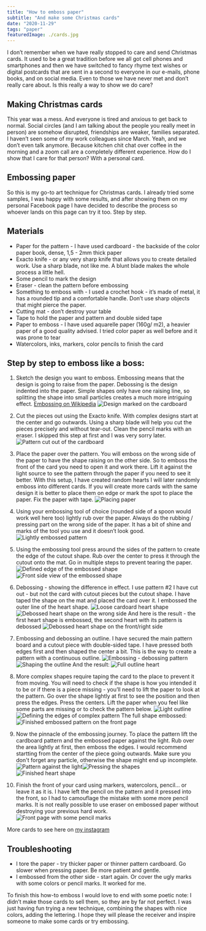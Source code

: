 ```yaml
---
title: "How to emboss paper"
subtitle: "And make some Christmas cards"
date: "2020-11-29"
tags: "paper"
featuredImage: ./cards.jpg
---
```


I don’t remember when we have really stopped to care and send Christmas cards. It used to be a great tradition before we all got cell phones and smartphones and then we have switched to fancy rhyme text wishes or digital postcards that are sent in a second to everyone in our e-mails, phone books, and on social media. Even to those we have never met and don’t really care about. Is this really a way to show we do care?

## Making Christmas cards

This year was a mess. And everyone is tired and anxious to get back to normal. Social circles (and I am talking about the people you really meet in person) are somehow disrupted, friendships are weaker, families separated. I haven’t seen some of my work colleagues since March. Yeah, and we don’t even talk anymore. Because kitchen chit chat over coffee in the morning and a zoom call are a completely different experience. How do I show that I care for that person? With a personal card.

## Embossing paper

So this is my go-to art technique for Christmas cards. I already tried some samples, I was happy with some results, and after showing them on my personal Facebook page I have decided to describe the process so whoever lands on this page can try it too. Step by step.

## Materials

- Paper for the pattern - I have used cardboard - the backside of the color paper book, dense, 1,5 - 2mm thick paper
- Exacto knife - or any very sharp knife that allows you to create detailed work. Use a sharp blade, not like me. A blunt blade makes the whole process a little hell.
- Some pencil to mark the design
- Eraser - clean the pattern before embossing
- Something to emboss with - I used a crochet hook - it’s made of metal, it has a rounded tip and a comfortable handle. Don’t use sharp objects that might pierce the paper.
- Cutting mat - don’t destroy your table
- Tape to hold the paper and pattern and double sided tape
- Paper to emboss - I have used aquarelle paper (160g/ m2), a heavier paper of a good quality advised. I tried color paper as well before and it was prone to tear
- Watercolors, inks, markers, color pencils to finish the card
 
## Step by step to emboss like a boss:

1. Sketch the design you want to emboss. Embossing means that the design is going to raise from the paper. Debossing is the design indented into the paper. Simple shapes only have one raising line, so splitting the shape into small particles creates a much more intriguing effect. [Embossing on Wikipedia](https://en.wikipedia.org/wiki/Paper_embossing)
![Design marked on the cardboard](./diy_embossing_sketch.jpg)

2. Cut the pieces out using the Exacto knife. With complex designs start at the center and go outwards. Using a sharp blade will help you cut the pieces precisely and without tear-out. Clean the pencil marks with an eraser. I skipped this step at first and I was very sorry later.
![Pattern cut out of the cardboard](./diy_emboss_cutout2.jpg)

3. Place the paper over the pattern. You will emboss on the wrong side of the paper to have the shape raising on the other side. So to emboss the front of the card you need to open it and work there. Lift it against the light source to see the pattern through the paper if you need to see it better. With this setup, I have created random hearts I will later randomly emboss into different cards. If you will create more cards with the same design it is better to place them on edge or mark the spot to place the paper. Fix the paper with tape.
![Placing paper](./diy_emboss_process1.jpg)

4. Using your embossing tool of choice (rounded side of a spoon would work well here too) lightly rub over the paper. Always do the rubbing / pressing part on the wrong side of the paper. It has a bit of shine and marks of the tool you use and it doesn’t look good.
![Lightly embossed pattern](./diy_emboss_process2.jpg)

5. Using the embossing tool press around the sides of the pattern to create the edge of the cutout shape. Rub over the center to press it through the cutout onto the mat. Go in multiple steps to prevent tearing the paper.
![Defined edge of the embossed shape](./diy_emboss_process3.jpg)![Front side view of the embossed shape](./diy_emboss_process4.jpg)

6. Debossing - showing the difference in effect. I use pattern #2 I have cut out - but not the card with cutout pieces but the cutout shape. I have taped the shape on the mat and placed the card over it. I embossed the outer line of the heart shape.
![Loose cardoard heart shape](./diy_emboss_process5.jpg)
![Debossed heart shape on the wrong side](./diy_emboss_process6.jpg)
And here is the result - the first heart shape is embossed, the second heart with its pattern is debossed
![Debossed heart shape on the front/right side](./diy_emboss_process7.jpg)

7. Embossing and debossing an outline. I have secured the main pattern board and a cutout piece with double-sided tape. I have pressed both edges first and then shaped the center a bit. This is the way to create a pattern with a continuous outline.
![Embossing - debossing pattern](./diy_emboss_process8.jpg)
![Shaping the outline](./diy_emboss_process9.jpg)
And the result:
![Full outline heart](./diy_emboss_process10.jpg)

8. More complex shapes require taping the card to the place to prevent it from moving. You will need to check if the shape is how you intended it to be or if there is a piece missing - you’ll need to lift the paper to look at the pattern. Go over the shape lightly at first to see the position and then press the edges. Press the centers. Lift the paper when you feel like some parts are missing or to check the pattern below.
![Light outline](./diy_emboss_process11.jpg)
![Defining the edges of complex pattern](./diy_emboss_process12.jpg)
The full shape embossed:
![Finished embossed pattern on the front page](./diy_emboss_process13.jpg)

9. Now the pinnacle of the embossing journey. To place the pattern lift the cardboard pattern and the embossed paper against the light. Rub over the area lightly at first, then emboss the edges. I would recommend startting from the center of the piece going outwards. Make sure you don't forget any particle, otherwise the shape might end up incomplete.
![Pattern against the light](./diy_emboss_process15.jpg)![Pressing the shapes](./diy_emboss_process16.jpg)
![Finished heart shape](./diy_emboss_process17.jpg)

10. Finish the front of your card using markers, watercolors, pencil… or leave it as it is. I have left the pencil on the pattern and it pressed into the front, so I had to camouflage the mistake with some more pencil marks. It is not really possible to use eraser on embossed paper without destroying your previous hard work. 
![Front page with some pencil marks](./diy_emboss_process18.jpg)

More cards to see here on [my instagram](https://www.instagram.com/p/CILze5qLjzK/)

## Troubleshooting

- I tore the paper - try thicker paper or thinner pattern cardboard. Go slower when pressing paper. Be more patient and gentle.
- I embossed from the other side - start again. Or cover the ugly marks with some colors or pencil marks. It worked for me.


To finish this how-to emboss I would love to end with some poetic note: I didn’t make those cards to sell them, so they are by far not perfect. I was just having fun trying a new technique, combining the shapes with nice colors, adding the lettering. I hope they will please the receiver and inspire someone to make some cards or try embossing. 
